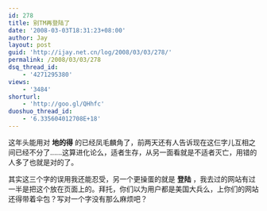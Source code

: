 ```yaml
---
id: 278
title: 别TM再登陆了
date: '2008-03-03T18:31:23+08:00'
author: Jay
layout: post
guid: 'http://ijay.net.cn/log/2008/03/03/278/'
permalink: /2008/03/03/278
dsq_thread_id:
    - '4271295380'
views:
    - '3484'
shorturl:
    - 'http://goo.gl/QHhfc'
duoshuo_thread_id:
    - '6.335604012708E+18'
---
```


这年头能用对 <strong>地的得</strong> 的已经凤毛麟角了，前两天还有人告诉现在这仨字儿互相之间已经不分了……这算进化论么，适者生存，从另一面看就是不适者灭亡，用错的人多了也就是对的了。

其实这三个字的误用我还能忍受，另一个更操蛋的就是 <strong>登陆</strong> ，我去过的网站有过一半是把这个放在页面上的。拜托，你们以为用户都是美国大兵么，上你们的网站还得带着伞包？写对一个字没有那么麻烦吧？